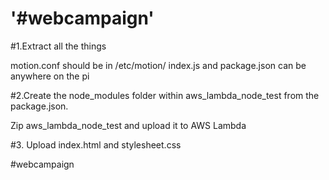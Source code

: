# '#webcampaign'
#1.Extract all the things

motion.conf should be in /etc/motion/
index.js and package.json can be anywhere on the pi

#2.Create the node_modules folder within aws_lambda_node_test from the package.json.

Zip aws_lambda_node_test and upload it to AWS Lambda

#3. Upload index.html and stylesheet.css


#webcampaign
